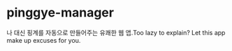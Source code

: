# pinggye-manager
나 대신 핑계를 자동으로 만들어주는 유쾌한 웹 앱.Too lazy to explain? Let this app make up excuses for you.
